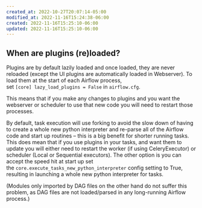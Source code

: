 ```yaml
---
created_at: 2022-10-27T20:07:14-05:00
modified_at: 2022-11-16T15:24:38-06:00
created: 2022-11-16T15:25:10-06:00
updated: 2022-11-16T15:25:10-06:00
---
```


## When are plugins (re)loaded?[](https://airflow.apache.org/docs/apache-airflow/stable/plugins.html#when-are-plugins-re-loaded "Permalink to this heading")

Plugins are by default lazily loaded and once loaded, they are never reloaded (except the UI plugins are automatically loaded in Webserver). To load them at the start of each Airflow process, set `[core] lazy_load_plugins = False` in `airflow.cfg`.

This means that if you make any changes to plugins and you want the webserver or scheduler to use that new code you will need to restart those processes.

By default, task execution will use forking to avoid the slow down of having to create a whole new python interpreter and re-parse all of the Airflow code and start up routines – this is a big benefit for shorter running tasks. This does mean that if you use plugins in your tasks, and want them to update you will either need to restart the worker (if using CeleryExecutor) or scheduler (Local or Sequential executors). The other option is you can accept the speed hit at start up set the `core.execute_tasks_new_python_interpreter` config setting to True, resulting in launching a whole new python interpreter for tasks.

(Modules only imported by DAG files on the other hand do not suffer this problem, as DAG files are not loaded/parsed in any long-running Airflow process.)